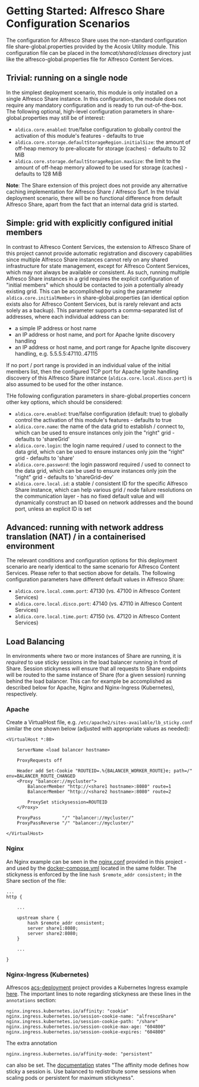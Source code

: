 # Getting Started: Alfresco Share Configuration Scenarios

The configuration for Alfresco Share uses the non-standard configuration file share-global.properties provided by the Acosix Utility module. This configuration file can be placed in the *tomcat/shared/classes* directory just like the alfresco-global.properties file for Alfresco Content Services. 

## Trivial: running on a single node

In the simplest deployment scenario, this module is only installed on a single Alfresco Share instance. In this configuration, the module does not require any mandatory configuration and is ready to run out-of-the-box. The following optional, high-level configuration parameters in share-global.properties may still be of interest:

- `aldica.core.enabled`: true/false configuration to globally control the activation of this module's features - defaults to true
- `aldica.core.storage.defaultStorageRegion.initialSize`: the amount of off-heap memory to pre-allocate for storage (caches) - defaults to 32 MiB
- `aldica.core.storage.defaultStorageRegion.maxSize`: the limit to the amount of off-heap memory allowed to be used for storage (caches) - defaults to 128 MiB

**Note**: The Share extension of this project does not provide any alternative caching implementation for Alfresco Share / Alfresco Surf. In the trivial deployment scenario, there will be no functional difference from default Alfresco Share, apart from the fact that an internal data grid is started.

## Simple: grid with explicitly configured initial members

In contrast to Alfresco Content Services, the extension to Alfresco Share of this project cannot provide automatic registration and discovery capabilities since multiple Alfresco Share instances cannot rely on any shared infrastructure for state management, except for Alfresco Content Services, which may not always be available or consistent. As such, running multiple Alfresco Share instances in a grid requires the explicit configuration of "initial members" which should be contacted to join a potentially already existing grid. This can be accomplished by using the parameter `aldica.core.initialMembers` in share-global.properties (an identical option exists also for Alfresco Content Services, but is rarely relevant and acts solely as a backup). This parameter supports a comma-separated list of addresses, where each individual address can be:

- a simple IP address or host name
- an IP address or host name, and port for Apache Ignite discovery handling
- an IP address or host name, and port range for Apache Ignite discovery handling, e.g. 5.5.5.5:47110..47115

If no port / port range is provided in an individual value of the initial members list, then the configured TCP port for Apache Ignite handling discovery of this Alfresco Share instance (`aldica.core.local.disco.port`) is also assumed to be used for the other instance.

THe following configuration parameters in share-global.properties concern other key options, which should be considered: 

- `aldica.core.enabled`: true/false configuration (default: true) to globally control the activation of this module's features - defaults to true
- `aldica.core.name`: the name of the data grid to establish / connect to, which can be used to ensure instances only join the "right" grid - defaults to 'shareGrid'
- `aldica.core.login`: the login name required / used to connect to the data grid, which can be used to ensure instances only join the "right" grid - defaults to 'share'
- `aldica.core.password`: the login password required / used to connect to the data grid, which can be used to ensure instances only join the "right" grid - defaults to 'shareGrid-dev'
- `aldica.core.local.id`: a stable / consistent ID for the specific Alfresco Share instance, which can help various grid / node failure resolutions on the communication layer - has no fixed default value and will dynamically construct an ID based on network addresses and the bound port, unless an explicit ID is set

## Advanced: running with network address translation (NAT) / in a containerised environment

The relevant conditions and configuration options for this deployment scenario are nearly identical to the same scenario for Alfresco Content Services. Please refer to that section above for details.
The following configuration parameters have different default values in Alfresco Share:

- `aldica.core.local.comm.port`: 47130 (vs. 47100 in Alfresco Content Services)
- `aldica.core.local.disco.port`: 47140 (vs. 47110 in Alfresco Content Services)
- `aldica.core.local.time.port`: 47150 (vs. 47120 in Alfresco Content Services)

## Load Balancing

In environments where two or more instances of Share are running, it is _required_ to use
sticky sessions in the load balancer running in front of Share. Session stickyness will ensure
that all requests to Share endpoints will be routed to the same instance of Share (for a given
session) running behind the
load balancer. This can for example be accomplished as described below for Apache, Nginx and 
Nginx-Ingress (Kubernetes), respectively.

### Apache

Create a VirtualHost file, e.g. `/etc/apache2/sites-available/lb_sticky.conf` similar the one
shown below (adjusted with appropriate values as needed):

```
<VirtualHost *:80>

    ServerName <load balancer hostname>

    ProxyRequests off

    Header add Set-Cookie "ROUTEID=.%{BALANCER_WORKER_ROUTE}e; path=/" env=BALANCER_ROUTE_CHANGED
    <Proxy "balancer://mycluster">
        BalancerMember "http://<share1 hostname>:8080" route=1
        BalancerMember "http://<share2 hostname>:8080" route=2
        
        ProxySet stickysession=ROUTEID
    </Proxy>

    ProxyPass        "/" "balancer://mycluster/"
    ProxyPassReverse "/" "balancer://mycluster/"

</VirtualHost>
```

### Nginx

An Nginx example can be seen in the [nginx.conf](../docker/nginx.conf) provided in this project - and 
used by the [docker-compose.yml](../docker/docker-compose.yml) located in the same folder. The 
stickyness is enforced by the line `hash $remote_addr consistent;` in the Share section of the file:
```
...
http {

    ...

    upstream share {
        hash $remote_addr consistent;
        server share1:8080;
        server share2:8080;
    }

    ...

}
```

### Nginx-Ingress (Kubernetes)

Alfrescos [acs-deployment](https://github.com/Alfresco/acs-deployment.git) project provides a
Kubernetes Ingress example
[here](https://github.com/Alfresco/acs-deployment/blob/master/helm/alfresco-content-services/templates/ingress-share.yaml).
The important lines to note regarding stickyness are these lines in the `annotations` section:
```
nginx.ingress.kubernetes.io/affinity: "cookie"
nginx.ingress.kubernetes.io/session-cookie-name: "alfrescoShare"
nginx.ingress.kubernetes.io/session-cookie-path: "/share"
nginx.ingress.kubernetes.io/session-cookie-max-age: "604800"
nginx.ingress.kubernetes.io/session-cookie-expires: "604800"
```
The extra annotation
```
nginx.ingress.kubernetes.io/affinity-mode: "persistent"
```
can also be set. The [documentation](https://kubernetes.github.io/ingress-nginx/examples/affinity/cookie/)
states "The affinity mode defines how sticky a session is. Use balanced to redistribute some sessions when
scaling pods or persistent for maximum stickyness".
